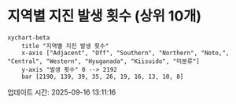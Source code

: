 # 지역별 지진 발생 횟수 (상위 10개)

```mermaid
xychart-beta
    title "지역별 지진 발생 횟수"
    x-axis ["Adjacent", "Off", "Southern", "Northern", "Noto,", "Central", "Western", "Hyuganada", "Kiisuido", "미분류"]
    y-axis "발생 횟수" 0 --> 2192
    bar [2190, 139, 39, 35, 26, 19, 16, 13, 10, 8]
```

업데이트 시간: 2025-09-16 13:11:16
